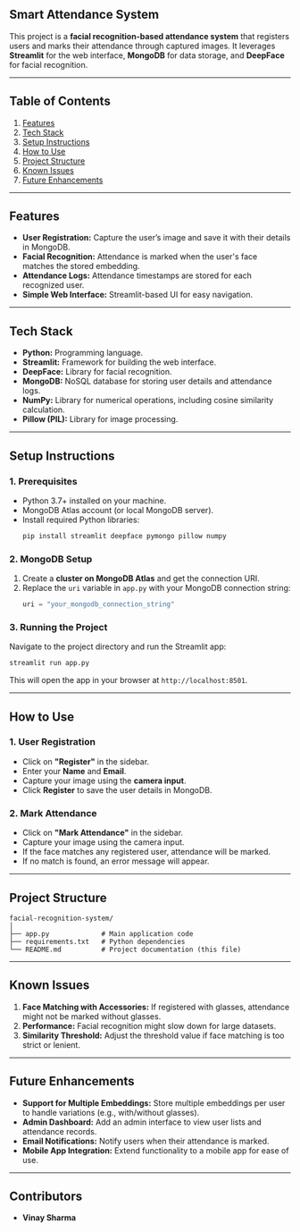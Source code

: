 ## **Smart Attendance System**  

This project is a **facial recognition-based attendance system** that registers users and marks their attendance through captured images. It leverages **Streamlit** for the web interface, **MongoDB** for data storage, and **DeepFace** for facial recognition.

---

## **Table of Contents**  
1. [Features](#features)  
2. [Tech Stack](#tech-stack)  
3. [Setup Instructions](#setup-instructions)  
4. [How to Use](#how-to-use)  
5. [Project Structure](#project-structure)  
6. [Known Issues](#known-issues)  
7. [Future Enhancements](#future-enhancements)  

---

## **Features**  
- **User Registration:** Capture the user’s image and save it with their details in MongoDB.  
- **Facial Recognition:** Attendance is marked when the user's face matches the stored embedding.  
- **Attendance Logs:** Attendance timestamps are stored for each recognized user.  
- **Simple Web Interface:** Streamlit-based UI for easy navigation.  

---

## **Tech Stack**  
- **Python:** Programming language.  
- **Streamlit:** Framework for building the web interface.  
- **DeepFace:** Library for facial recognition.  
- **MongoDB:** NoSQL database for storing user details and attendance logs.  
- **NumPy:** Library for numerical operations, including cosine similarity calculation.  
- **Pillow (PIL):** Library for image processing.  

---

## **Setup Instructions**  

### **1. Prerequisites**  
- Python 3.7+ installed on your machine.  
- MongoDB Atlas account (or local MongoDB server).  
- Install required Python libraries:
  ```bash
  pip install streamlit deepface pymongo pillow numpy
  ```

### **2. MongoDB Setup**  
1. Create a **cluster on MongoDB Atlas** and get the connection URI.  
2. Replace the `uri` variable in `app.py` with your MongoDB connection string:
   ```python
   uri = "your_mongodb_connection_string"
   ```

### **3. Running the Project**  
Navigate to the project directory and run the Streamlit app:
```bash
streamlit run app.py
```
This will open the app in your browser at `http://localhost:8501`.  

---

## **How to Use**  

### **1. User Registration**  
- Click on **"Register"** in the sidebar.  
- Enter your **Name** and **Email**.  
- Capture your image using the **camera input**.  
- Click **Register** to save the user details in MongoDB.

### **2. Mark Attendance**  
- Click on **"Mark Attendance"** in the sidebar.  
- Capture your image using the camera input.  
- If the face matches any registered user, attendance will be marked.  
- If no match is found, an error message will appear.  

---

## **Project Structure**  
```
facial-recognition-system/
│
├── app.py             # Main application code  
├── requirements.txt   # Python dependencies  
└── README.md          # Project documentation (this file)  
```

---

## **Known Issues**  
1. **Face Matching with Accessories:** If registered with glasses, attendance might not be marked without glasses.  
2. **Performance:** Facial recognition might slow down for large datasets.  
3. **Similarity Threshold:** Adjust the threshold value if face matching is too strict or lenient.

---

## **Future Enhancements**  
- **Support for Multiple Embeddings:** Store multiple embeddings per user to handle variations (e.g., with/without glasses).  
- **Admin Dashboard:** Add an admin interface to view user lists and attendance records.  
- **Email Notifications:** Notify users when their attendance is marked.  
- **Mobile App Integration:** Extend functionality to a mobile app for ease of use.  

---

## **Contributors**  
- **Vinay Sharma**

